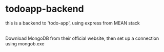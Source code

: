 # todoapp-backend
this is a backend to 'todo-app', using express from MEAN stack<br/><br/>

Download MongoDB from their official website, then set up a connection using mongob.exe
